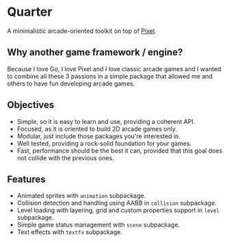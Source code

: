 # Quarter

A minimalistic arcade-oriented toolkit on top of [Pixel](https://github.com/faiface/pixel).

## Why another game framework / engine?

Because I love Go, I love Pixel and I love classic arcade games and I wanted to combine all these 3 passions in a simple package 
that allowed me and others to have fun developing arcade games.

## Objectives

* Simple, so it is easy to learn and use, providing a coherent API.
* Focused, as it is oriented to build 2D arcade games only.
* Modular, just include those packages you're interested in.
* Well tested, providing a rock-solid foundation for your games.
* Fast, performance should be the best it can, provided that this goal does not collide with the previous ones.

## Features

* Animated sprites with `animation` subpackage.
* Collision detection and handling using AABB in `collision` subpackage.
* Level loading with layering, grid and custom properties support in `level` subpackage.
* Simple game status management with `scene` subpackage.
* Text effects with `textfx` subpackage.
